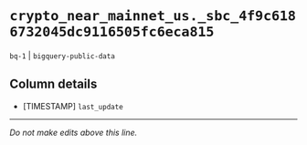 # `crypto_near_mainnet_us._sbc_4f9c6186732045dc9116505fc6eca815`
`bq-1` | `bigquery-public-data`

## Column details
* [TIMESTAMP] `last_update`

-------------------------------------------------------------------------------
*Do not make edits above this line.*
